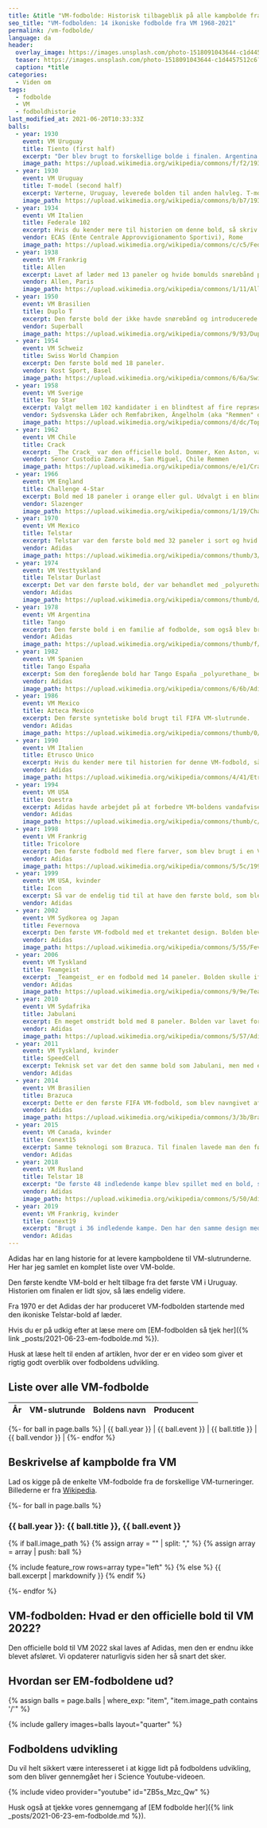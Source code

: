 ```yaml
---
title: &title "VM-fodbolde: Historisk tilbageblik på alle kampbolde fra 1968-2021"
seo_title: "VM-fodbolden: 14 ikoniske fodbolde fra VM 1968-2021"
permalink: /vm-fodbolde/
language: da
header:
  overlay_image: https://images.unsplash.com/photo-1518091043644-c1d4457512c6?ixid=MnwxMjA3fDB8MHxwaG90by1wYWdlfHx8fGVufDB8fHx8&ixlib=rb-1.2.1&auto=format&fit=crop&w=1920&q=80
  teaser: https://images.unsplash.com/photo-1518091043644-c1d4457512c6?ixid=MnwxMjA3fDB8MHxwaG90by1wYWdlfHx8fGVufDB8fHx8&ixlib=rb-1.2.1&auto=format&fit=crop&w=400&q=80
  caption: *title
categories:
  - Viden om
tags:
  - fodbolde
  - VM
  - fodboldhistorie
last_modified_at: 2021-06-20T10:33:33Z
balls:
  - year: 1930
    event: VM Uruguay
    title: Tiento (first half)
    excerpt: "Der blev brugt to forskellige bolde i finalen. Argentina leverede bolden i første halvleg, og de var foran 2-1 ved pausen."
    image_path: https://upload.wikimedia.org/wikipedia/commons/f/f2/1930_World_Cup_Final_ball_Argentina.jpg
  - year: 1930
    event: VM Uruguay
    title: T-model (second half)
    excerpt: Værterne, Uruguay, leverede bolden til anden halvleg. T-modellen var større og tungere end argentinernes bold. Måske var det medvirkende til, at Uruguay vandt finalen 4-2. Det betyder noget, hvilken bold, man spille rmed.
    image_path: https://upload.wikimedia.org/wikipedia/commons/b/b7/1930_World_Cup_Final_Ball_Uruguay.jpg
  - year: 1934
    event: VM Italien
    title: Federale 102
    excerpt: Hvis du kender mere til historien om denne bold, så skriv endelig.
    vendor: ECAS (Ente Centrale Approvvigionamento Sportivi), Rome
    image_path: https://upload.wikimedia.org/wikipedia/commons/c/c5/Federale_102.jpg
  - year: 1938
    event: VM Frankrig
    title: Allen
    excerpt: Lavet af læder med 13 paneler og hvide bomulds snørebånd på et separat panel.
    vendor: Allen, Paris
    image_path: https://upload.wikimedia.org/wikipedia/commons/1/11/Allen-1938.jpg
  - year: 1950
    event: VM Brasilien
    title: Duplo T
    excerpt: Den første bold der ikke havde snørebånd og introducerede en ventil til at pumpe luft i bolden med.
    vendor: Superball
    image_path: https://upload.wikimedia.org/wikipedia/commons/9/93/Duplo_T-1950.jpg
  - year: 1954
    event: VM Schweiz
    title: Swiss World Champion
    excerpt: Den første bold med 18 paneler.
    vendor: Kost Sport, Basel
    image_path: https://upload.wikimedia.org/wikipedia/commons/6/6a/Swiss_World_Champion-1954.jpg
  - year: 1958
    event: VM Sverige
    title: Top Star
    excerpt: Valgt mellem 102 kandidater i en blindtest af fire repræsentanter for FIFA.
    vendor: Sydsvenska Läder och Remfabriken, Ängelholm (aka "Remmen" or "Sydläder")
    image_path: https://upload.wikimedia.org/wikipedia/commons/d/dc/Top_Star-1958.jpg
  - year: 1962
    event: VM Chile
    title: Crack
    excerpt: _The Crack_ var den officielle bold. Dommer, Ken Aston, var ikke så imponeret af den chilenske bold, som blev præsenteret i åbningskampen. Derfor sendte han bud efter en euroæisk bold, som så blev brugt i anden halvleg. I de forskellige kampe blev brug forskellige bolde - og der var et rygte om, at de europæiske hold ikke stolede på den lokalt producerede bold.
    vendor: Senor Custodio Zamora H., San Miguel, Chile Remmen
    image_path: https://upload.wikimedia.org/wikipedia/commons/e/e1/Crack-1962.jpg
  - year: 1966
    event: VM England
    title: Challenge 4-Star
    excerpt: Bold med 18 paneler i orange eller gul. Udvalgt i en blindtest hos _Football Association_ i hovedkvarteret in Soho Square. Det var et særligt år i VM-historien, hvor følelsen i England var, at fodbold er kommet hjem.
    vendor:	Slazenger
    image_path: https://upload.wikimedia.org/wikipedia/commons/1/19/Challenge_4-star-1966.jpg
  - year: 1970
    event: VM Mexico
    title: Telstar
    excerpt: Telstar var den første bold med 32 paneler i sort og hvid. Der var kun leveret 20 bolde af Adidas. I to kampe blev brugt en anden farve bold, nemlig en brug i kampen mellem Tyskland-Peru og en hvid bold i kampen mellem Italien og Tyskland. Målet med designet med på bolden lettere at se for tv-seerne. De brasilianske fans kunne notere sig endnu et verdensmesterskab.
    vendor:	Adidas
    image_path: https://upload.wikimedia.org/wikipedia/commons/thumb/3/3c/Adidas_Telstar_Mexico_1970_Official_ball.jpg/2560px-Adidas_Telstar_Mexico_1970_Official_ball.jpg
  - year: 1974
    event: VM Vesttyskland
    title: Telstar Durlast
    excerpt: Det var den første bold, der var behandlet med _polyurethane_, så den blev vandtæt og mere holdbar over for slid.
    vendor:	Adidas
    image_path: https://upload.wikimedia.org/wikipedia/commons/thumb/d/d4/Fifaworldcup1974.JPG/1383px-Fifaworldcup1974.JPG
  - year: 1978
    event: VM Argentina
    title: Tango
    excerpt: Den første bold i en familie af fodbolde, som også blev brugt i UEFAs EM-slutrunder og sommer-OL indtil 1988. Adidas Tango havde kun 20 paneler. Bolden havde et ikonisk design med i alt 7 hvide cirkler.
    vendor:	Adidas
    image_path: https://upload.wikimedia.org/wikipedia/commons/thumb/f/fe/Adidas_Tango_Argentina_%28River_Plate%29_1978_cup_Official_ball.jpg/2560px-Adidas_Tango_Argentina_%28River_Plate%29_1978_cup_Official_ball.jpg
  - year: 1982
    event: VM Spanien
    title: Tango España
    excerpt: Som den foregående bold har Tango España _polyurethane_ behandling. Bolden var fornyet og forbedret. Men det var samtidig også den sidste læderbold, der blev brugt i en VM-slutrunde.
    vendor:	Adidas
    image_path: https://upload.wikimedia.org/wikipedia/commons/6/6b/Adidas_Tango_Espa%C3%B1a.jpg
  - year: 1986
    event: VM Mexico
    title: Azteca Mexico
    excerpt: Den første syntetiske bold brugt til FIFA VM-slutrunde.
    vendor:	Adidas
    image_path: https://upload.wikimedia.org/wikipedia/commons/thumb/0/08/Adidas_Azteca_Mexico_1986_Official_ball.jpg/2560px-Adidas_Azteca_Mexico_1986_Official_ball.jpg
  - year: 1990
    event: VM Italien
    title: Etrusco Unico
    excerpt: Hvis du kender mere til historien for denne VM-fodbold, så skriv endelig.
    vendor:	Adidas
    image_path: https://upload.wikimedia.org/wikipedia/commons/4/41/Etrusco_Unico_1990_Fifa_World_Cup_Italy_Official_Match_Ball.jpg
  - year: 1994
    event: VM USA
    title: Questra
    excerpt: Adidas havde arbejdet på at forbedre VM-boldens vandafvisende egenskaber. Adidas Questra var sammensat af fem forskellige lag for at gøre bolden mere vandafvisende.
    vendor:	Adidas
    image_path: https://upload.wikimedia.org/wikipedia/commons/thumb/c/c1/Adidas_Questra_USA_1994_Official_ball.jpg/2560px-Adidas_Questra_USA_1994_Official_ball.jpg
  - year: 1998
    event: VM Frankrig
    title: Tricolore
    excerpt: Den første fodbold med flere farver, som blev brugt i en VM-slutrunde. Men det var samtidig også sidste gang, at bolden havde det ikoniske design med syv hvide cirkler.
    vendor:	Adidas
    image_path: https://upload.wikimedia.org/wikipedia/commons/5/5c/1998_-_Tricolore_%28France%29_%284170715889%29.jpg
  - year: 1999
    event: VM USA, kvinder
    title: Icon
    excerpt: Så var de endelig tid til at have den første bold, som blev særligt lavet til kvindernes VM-slutrunde. Teknisk set er bolden magen til Tricolore, men den har et andet visuelt design.
    vendor:	Adidas
  - year: 2002
    event: VM Sydkorea og Japan
    title: Fevernova
    excerpt: Den første VM-fodbold med et trekantet design. Bolden blev også lavet med et tykkere inderlag, så boldens bane teoretisk set skulle blive forbedret. Bolden til kvinderes VM i 2003 var igen den samme bold med et unikt design.
    vendor:	Adidas
    image_path: https://upload.wikimedia.org/wikipedia/commons/5/55/Fevernova_%284592803569%29.jpg
  - year: 2006
    event: VM Tyskland
    title: Teamgeist
    excerpt: _Teamgeist_ er en fodbold med 14 paneler. Bolden skulle ifølge Adidas være rundere Hver kamp til VM havde deres egen individuelle bold, hvor datoen for kampen, stadion, landene var printet på selve bolden. Dette var den første år, hvor man fik særlige mønstre og farver til finalerne. En guldfarvet _Teamgeist Berlin_ blev brugt i finalekampene. Denne bold blev også brugt til kvindernes VM i 2007.
    vendor:	Adidas
    image_path: https://upload.wikimedia.org/wikipedia/commons/9/9e/Teamgeist_Ball_World_Cup_2006_Brazil_vs._Croatia.jpg
  - year: 2010
    event: VM Sydafrika
    title: Jabulani
    excerpt: En meget omstridt bold med 8 paneler. Bolden var lavet for at skabe flere mål, og det var tydeligt, at bolden aerodynamik gjorde den uforudsigelig for målmændene. Desværre gik det også ud over kvaliteten af afleveringerne. I finalen blev der brugt en særlig variant af boldenaf guld, man kaldte _Jo'bulani_. Denne bold var opkaldt efter 'Jo'burg', som er et sydafrikansk øgenavn for Johannesburg.
    vendor:	Adidas
    image_path: https://upload.wikimedia.org/wikipedia/commons/5/57/Adidas_Jabulani_Official_World_Cup_2010_%284158450149%29.jpg
  - year: 2011
    event: VM Tyskland, kvinder
    title: SpeedCell
    excerpt: Teknisk set var det den samme bold som Jabulani, men med et andet visuelt design.
    vendor:	Adidas
  - year: 2014
    event: VM Brasilien
    title: Brazuca
    excerpt: Dette er den første FIFA VM-fodbold, som blev navngivet af fans. Bolden havde seks felter lavet af _polyurethane_, som var svejset sammen. De symmetriske og identiske paneler skulle sammen med en lidt anderledes overflade gøre at man fik et bedre touch på bolden, at den var mere stabil og havde bedre aerodynamik. I finalen brugte man en anden farvesammensætning med grøn, guld og sort.
    vendor:	Adidas
    image_path: https://upload.wikimedia.org/wikipedia/commons/3/3b/Brazil_and_Colombia_match_at_the_FIFA_World_Cup_2014-07-04_%2815%29_%28cropped%29.jpg
  - year: 2015
    event: VM Canada, kvinder
    title: Conext15
    excerpt: Samme teknologi som Brazuca. Til finalen lavede man den først bold med _Conext15 Final Vancouver_ særligt til kvindernes finale i VM.
    vendor:	Adidas
  - year: 2018
    event: VM Rusland
    title: Telstar 18
    excerpt: "De første 48 indledende kampe blev spillet med en bold, som skulle hylde den originale _Adidas Telstar_, som blev brugt til VM i 1970 og 1974. I slutningen af turneringen afslørede FIFA nye farver på bolden. _Telstar Mechta (Мечта)_ blev brugt i de sidste 16 kampe i turneringen. _Mechta_ betyder drømme eller ambitioner på russisk."
    vendor:	Adidas
    image_path: https://upload.wikimedia.org/wikipedia/commons/5/50/Adidas_Telstar_18_in_Russia_vs._Argentina.jpg
  - year: 2019
    event: VM Frankrig, kvinder
    title: Conext19
    excerpt: "Brugt i 36 indledende kampe. Den har den samme design med få paneler som Telstar 18, men med et design inspireret af Tricolore-bolden, som blev brugt i 1998. I finalerunderne skiftede bolden udseende og navn til Tricolore 19."
    vendor:	Adidas
---
```


Adidas har en lang historie for at levere kampboldene til VM-slutrunderne. Her har jeg samlet en komplet liste over VM-bolde.

Den første kendte VM-bold er helt tilbage fra det første VM i Uruguay. Historien om finalen er lidt sjov, så læs endelig videre.

Fra 1970 er det Adidas der har produceret VM-fodbolden startende med den ikoniske Telstar-bold af læder.

Hvis du er på udkig efter at læse mere om [EM-fodbolden så tjek her]({% link _posts/2021-06-23-em-fodbolde.md %}).

Husk at læse helt til enden af artiklen, hvor der er en video som giver et rigtig godt overblik over fodboldens udvikling.

## Liste over alle VM-fodbolde

| År | VM-slutrunde | Boldens navn | Producent |
|-|-|-|-|
{%- for ball in page.balls %}
| {{ ball.year }} | {{ ball.event }} | {{ ball.title }} | {{ ball.vendor }} |
{%- endfor %}

## Beskrivelse af kampbolde fra VM

Lad os kigge på de enkelte VM-fodbolde fra de forskellige VM-turneringer. Billederne er fra [Wikipedia](https://en.m.wikipedia.org/wiki/List_of_FIFA_World_Cup_official_match_balls).

{%- for ball in page.balls %}
### {{ ball.year }}: {{ ball.title }}, {{ ball.event }}

{% if ball.image_path %}
{% assign array = "" | split: "," %}
{% assign array = array | push: ball %}

{% include feature_row rows=array type="left" %}
{% else %}
{{ ball.excerpt | markdownify }}
{% endif %}

{%- endfor %}

## VM-fodbolden: Hvad er den officielle bold til VM 2022?

Den officielle bold til VM 2022 skal laves af Adidas, men den er endnu ikke blevet afsløret. Vi opdaterer naturligvis siden her så snart det sker.

## Hvordan ser EM-fodboldene ud?

{% assign balls = page.balls | where_exp: "item", "item.image_path contains '/'" %}

{% include gallery images=balls layout="quarter" %}

## Fodboldens udvikling

Du vil helt sikkert være interesseret i at kigge lidt på fodboldens udvikling, som den bliver gennemgået her i Science Youtube-videoen.

{% include video provider="youtube" id="ZB5s_Mzc_Qw" %}

Husk også at tjekke vores gennemgang af [EM fodbolde her]({% link _posts/2021-06-23-em-fodbolde.md %}).
